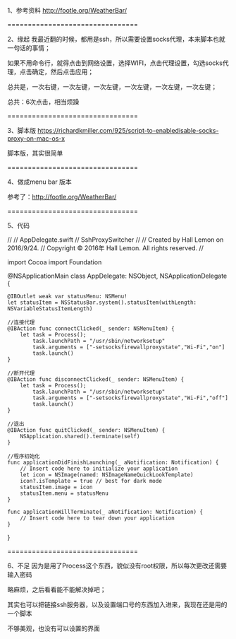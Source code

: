 1、参考资料
http://footle.org/WeatherBar/

================================

2、缘起
我最近翻的时候，都用是ssh，所以需要设置socks代理，本来脚本也就一句话的事情；

如果不用命令行，就得点击到网络设置，选择WIFI，点击代理设置，勾选socks代理，点击确定，然后点击应用；

总共是，一次右键，一次左键，一次左键，一次左键，一次左键，一次左键；

总共：6次点击，相当烦躁

================================

3、脚本版
https://richardkmiller.com/925/script-to-enabledisable-socks-proxy-on-mac-os-x

脚本版，其实很简单

================================

4、做成menu bar 版本

参考了：http://footle.org/WeatherBar/

================================

5、代码

//
//  AppDelegate.swift
//  SshProxySwitcher
//
//  Created by Hall Lemon on 2016/9/24.
//  Copyright © 2016年 Hall Lemon. All rights reserved.
//

import Cocoa
import Foundation

@NSApplicationMain
class AppDelegate: NSObject, NSApplicationDelegate {

    
    @IBOutlet weak var statusMenu: NSMenu!
    let statusItem = NSStatusBar.system().statusItem(withLength: NSVariableStatusItemLength)
    
    //连接代理
    @IBAction func connectClicked(_ sender: NSMenuItem) {
        let task = Process();
            task.launchPath = "/usr/sbin/networksetup"
            task.arguments = ["-setsocksfirewallproxystate","Wi-Fi","on"]
            task.launch()
    }

    //断开代理
    @IBAction func disconnectClicked(_ sender: NSMenuItem) {
        let task = Process();
            task.launchPath = "/usr/sbin/networksetup"
            task.arguments = ["-setsocksfirewallproxystate","Wi-Fi","off"]
            task.launch()
    }
    
    //退出
    @IBAction func quitClicked(_ sender: NSMenuItem) {
        NSApplication.shared().terminate(self)
    }

    //程序初始化
    func applicationDidFinishLaunching(_ aNotification: Notification) {
        // Insert code here to initialize your application
        let icon = NSImage(named: NSImageNameQuickLookTemplate)
        icon?.isTemplate = true // best for dark mode
        statusItem.image = icon
        statusItem.menu = statusMenu
    }

    func applicationWillTerminate(_ aNotification: Notification) {
        // Insert code here to tear down your application
    }


}

================================

6、不足
因为是用了Process这个东西，貌似没有root权限，所以每次更改还需要输入密码

略麻烦，之后看看能不能解决掉吧；

其实也可以把链接ssh服务器，以及设置端口号的东西加入进来，我现在还是用的一个脚本

不够美观，也没有可以设置的界面
